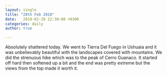 ```yaml
---
layout: single
title: "28th Feb 2018"
date:   2018-02-28 22:30:00 +0300
categories: daily
author: true

---
```


Absolutely shattered today. We went to Tierra Del Fuego in Ushuaia and it was unbelievably beautiful with the landscapes covered with mountains. We did the strenuous hike which was to the peak of Cerro Guanaco. It started off hard then softened up a bit and the end was pretty extreme but the views from the top made it worth it.
